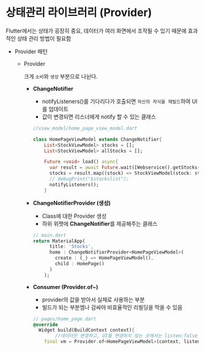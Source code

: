 # 상태관리 라이브러리 (Provider)

Flutter에서는 상태가 굉장히 중요, 데이터가 여러 화면에서 조작될 수 있기 때문에 효과적인 상태 관리 방법이 필요함

- Provider 패턴
    - Provider
        
        크게 `소비`와 `생성` 부분으로 나뉜다. 
        
        - **ChangeNotifier**
            - notifyListeners()를 기다리다가 호출되면 `자신의 자식을 재빌드`하여 UI를 업데이트
            - 값이 변경되면 리스너에게 notify 할 수 있는 클래스
            
            ```dart
            //view_model/home_page_view_model.dart
            
            class HomePageViewModel extends ChangeNotifier{
                List<StockViewModel> stocks = [];
                List<StockViewModel> allStocks = [];
            
                Future <void> load() async{
                  var result = await Future.wait([Webservice().getStocks()]);
                  stocks = result.map((stock) => StockViewModel(stock: stock)).toList();
                  // debugPrint("$stockslist");
                  notifyListeners();
                }
            ```
            
        
        - **ChangeNotifierProvider<Class> (생성)**
            - Class에 대한 Provider 생성
            - 하위 위젯에 **ChangeNotifier**를 제공해주는 클래스
            
            ```dart
            // main.dart
            return MaterialApp(
                  title: 'Stocks',
                  home : ChangeNotifierProvider<HomePageViewModel>(
                    create : (_) => HomePageViewModel(),
                    child : HomePage()
                  )
                );
            ```
            
        
        - **Consumer (Provider.of~)**
            - provider의 값을 받아서 실제로 사용하는 부분
            - 빌드가 되는 부분엠나 감싸야 비효율적인 리빌딩을 막을 수 있음
            
            ```dart
            // pages/home_page.dart
            @override
              Widget build(BuildContext context){
            		//데이터만 변경하고, UI를 변경하지 않는 곳에서는 listen:false
                final vm = Provider.of<HomePageViewModel>(context, listen: false);
            ```
